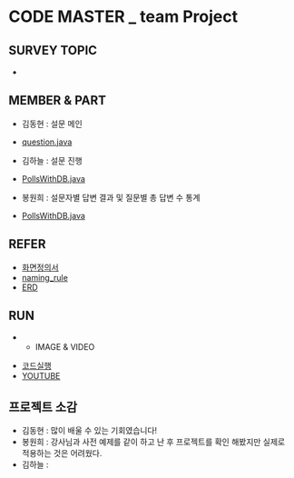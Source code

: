 # CODE MASTER _ team Project
## SURVEY TOPIC
- 

## MEMBER & PART
- 김동현 : 설문 메인
* [question.java](./src/SURVEY_code%20master/question.java)

- 김하늘 : 설문 진행
* [PollsWithDB.java](./src/SURVEY_code%20master/PollsWithDB.java)

- 봉원희 : 설문자별 답변 결과 및 질문별 총 답변 수 통계
* [PollsWithDB.java](./src/SURVEY_code%20master/PollsWithDB.java)

## REFER
 - [화면정의서](./src/SURVEY_code%20master/%ED%99%94%EB%A9%B4%EC%A0%95%EC%9D%98%EC%84%9C_%EC%BD%94%EB%93%9C%EB%A7%88%EC%8A%A4%ED%84%B0.pdf)
 - [naming_rule](./src/SURVEY_code%20master/Naming_Rule_%EC%BD%94%EB%93%9C%EB%A7%88%EC%8A%A4%ED%84%B0.pdf)
 - [ERD](./src/SURVEY_code%20master/SURVEY.vuerd)

## RUN
- - IMAGE & VIDEO
 * [코드실행](./src/SURVEY_codemaster/run.PNG)
 * [YOUTUBE](https://www.youtube.com/watch?v=tNcqNho6NTs)

## 프로젝트 소감
 - 김동현 : 많이 배울 수 있는 기회였습니다!
 - 봉원희 : 강사님과 사전 예제를 같이 하고 난 후 프로젝트를 확인 해봤지만 실제로 적용하는 것은 어려웠다. 
 - 김하늘 :
